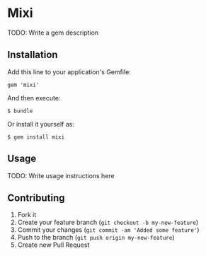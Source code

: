 # Mixi

TODO: Write a gem description

## Installation

Add this line to your application's Gemfile:

    gem 'mixi'

And then execute:

    $ bundle

Or install it yourself as:

    $ gem install mixi

## Usage

TODO: Write usage instructions here

## Contributing

1. Fork it
2. Create your feature branch (`git checkout -b my-new-feature`)
3. Commit your changes (`git commit -am 'Added some feature'`)
4. Push to the branch (`git push origin my-new-feature`)
5. Create new Pull Request
